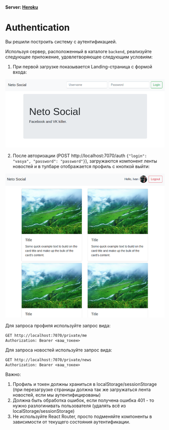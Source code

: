 #### Server: <a href="https://ra-8-3-hooks-authentication.herokuapp.com/">Heroku</a>

# Authentication

Вы решили построить систему с аутентификацией.

Используя сервер, расположенный в каталоге `backend`, реализуйте следующее приложение, удовлетворяющее следующим условиям:

1. При первой загрузке показывается Landing-страница с формой входа:

![](./assets/unauthenticated.png)

2. После авторизации (POST http://localhost:7070/auth `{"login": "vasya", "password": "password"}`), загружаются компонент ленты новостей и в тулбаре отображается профиль с кнопкой выйти:

![](./assets/authenticated.png)

Для запроса профиля используйте запрос вида:
```
GET http://localhost:7070/private/me
Authorization: Bearer <ваш_токен>
```

Для запроса новостей используйте запрос вида:
```
GET http://localhost:7070/private/news
Authorization: Bearer <ваш_токен>
```

Важно:
1. Профиль и токен должны храниться в localStorage/sessionStorage (при перезагрузке страницы должна так же загружаться лента новостей, если мы аутентифицированы)
1. Должна быть обработка ошибок, если получена ошибка 401 - то нужно разлогинивать пользователя (удалять всё из localStorage/sessionStorage)
1. Не используйте React Router, просто подменяйте компоненты в зависимости от текущего состояния аутентификации.
